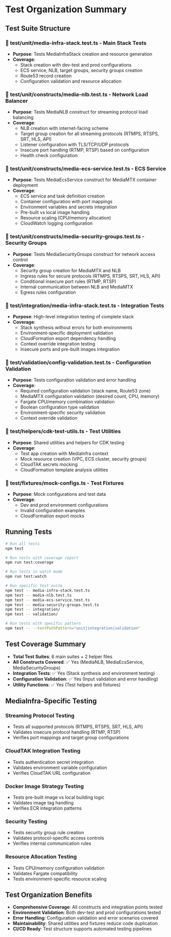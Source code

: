 # Test Organization Summary

## Test Suite Structure

### 📁 **test/unit/media-infra-stack.test.ts** - Main Stack Tests
- **Purpose**: Tests MediaInfraStack creation and resource generation
- **Coverage**: 
  - Stack creation with dev-test and prod configurations
  - ECS service, NLB, target groups, security groups creation
  - Route53 record creation
  - Configuration validation and resource allocation

### 📁 **test/unit/constructs/media-nlb.test.ts** - Network Load Balancer
- **Purpose**: Tests MediaNLB construct for streaming protocol load balancing
- **Coverage**:
  - NLB creation with internet-facing scheme
  - Target group creation for all streaming protocols (RTMPS, RTSPS, SRT, HLS, API)
  - Listener configuration with TLS/TCP/UDP protocols
  - Insecure port handling (RTMP, RTSP) based on configuration
  - Health check configuration

### 📁 **test/unit/constructs/media-ecs-service.test.ts** - ECS Service
- **Purpose**: Tests MediaEcsService construct for MediaMTX container deployment
- **Coverage**:
  - ECS service and task definition creation
  - Container configuration with port mappings
  - Environment variables and secrets integration
  - Pre-built vs local image handling
  - Resource scaling (CPU/memory allocation)
  - CloudWatch logging configuration

### 📁 **test/unit/constructs/media-security-groups.test.ts** - Security Groups
- **Purpose**: Tests MediaSecurityGroups construct for network access control
- **Coverage**:
  - Security group creation for MediaMTX and NLB
  - Ingress rules for secure protocols (RTMPS, RTSPS, SRT, HLS, API)
  - Conditional insecure port rules (RTMP, RTSP)
  - Internal communication between NLB and MediaMTX
  - Egress rules configuration

### 📁 **test/integration/media-infra-stack.test.ts** - Integration Tests
- **Purpose**: High-level integration testing of complete stack
- **Coverage**:
  - Stack synthesis without errors for both environments
  - Environment-specific deployment validation
  - CloudFormation export dependency handling
  - Context override integration testing
  - Insecure ports and pre-built images integration

### 📁 **test/validation/config-validation.test.ts** - Configuration Validation
- **Purpose**: Tests configuration validation and error handling
- **Coverage**:
  - Required configuration validation (stack name, Route53 zone)
  - MediaMTX configuration validation (desired count, CPU, memory)
  - Fargate CPU/memory combination validation
  - Boolean configuration type validation
  - Environment-specific security validation
  - Context override validation

### 📁 **test/__helpers__/cdk-test-utils.ts** - Test Utilities
- **Purpose**: Shared utilities and helpers for CDK testing
- **Coverage**:
  - Test app creation with MediaInfra context
  - Mock resource creation (VPC, ECS cluster, security groups)
  - CloudTAK secrets mocking
  - CloudFormation template analysis utilities

### 📁 **test/__fixtures__/mock-configs.ts** - Test Fixtures
- **Purpose**: Mock configurations and test data
- **Coverage**:
  - Dev and prod environment configurations
  - Invalid configuration examples
  - CloudFormation export mocks

## Running Tests

```bash
# Run all tests
npm test

# Run tests with coverage report
npm run test:coverage

# Run tests in watch mode
npm run test:watch

# Run specific test suite
npm test -- media-infra-stack.test.ts
npm test -- media-nlb.test.ts
npm test -- media-ecs-service.test.ts
npm test -- media-security-groups.test.ts
npm test -- integration/
npm test -- validation/

# Run tests with specific pattern
npm test -- --testPathPattern="unit|integration|validation"
```

## Test Coverage Summary

- **Total Test Suites**: 6 main suites + 2 helper files
- **All Constructs Covered**: ✅ Yes (MediaNLB, MediaEcsService, MediaSecurityGroups)
- **Integration Tests**: ✅ Yes (Stack synthesis and environment testing)
- **Configuration Validation**: ✅ Yes (Input validation and error handling)
- **Utility Functions**: ✅ Yes (Test helpers and fixtures)

## MediaInfra-Specific Testing

### **Streaming Protocol Testing**
- Tests all supported protocols (RTMPS, RTSPS, SRT, HLS, API)
- Validates insecure protocol handling (RTMP, RTSP)
- Verifies port mappings and target group configurations

### **CloudTAK Integration Testing**
- Tests authentication secret integration
- Validates environment variable configuration
- Verifies CloudTAK URL configuration

### **Docker Image Strategy Testing**
- Tests pre-built image vs local building logic
- Validates image tag handling
- Verifies ECR integration patterns

### **Security Testing**
- Tests security group rule creation
- Validates protocol-specific access controls
- Verifies internal communication rules

### **Resource Allocation Testing**
- Tests CPU/memory configuration validation
- Validates Fargate compatibility
- Tests environment-specific resource scaling

## Test Organization Benefits

- **Comprehensive Coverage**: All constructs and integration points tested
- **Environment Validation**: Both dev-test and prod configurations tested
- **Error Handling**: Configuration validation and error scenarios covered
- **Maintainability**: Shared utilities and fixtures reduce code duplication
- **CI/CD Ready**: Test structure supports automated testing pipelines